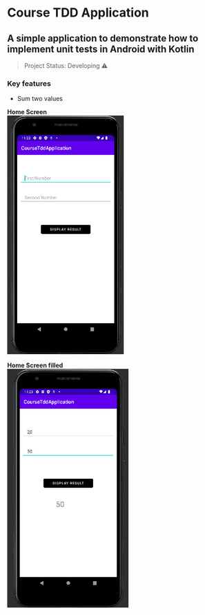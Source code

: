 # Course TDD Application

## A simple application to demonstrate how to implement unit tests in Android with Kotlin

> Project Status: Developing :warning:
### Key features
- Sum two values

**Home Screen**
<br/>
<img src='https://github.com/Julio1901/myProjectsImages/blob/master/CourseTddApplication/firstScreen.png'>

**Home Screen filled**
<br/>
<img src='https://github.com/Julio1901/myProjectsImages/blob/master/CourseTddApplication/firstScreenPopulate.png'>

